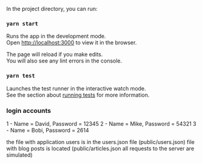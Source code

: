 In the project directory, you can run:

### `yarn start`

Runs the app in the development mode.\
Open [http://localhost:3000](http://localhost:3000) to view it in the browser.

The page will reload if you make edits.\
You will also see any lint errors in the console.

### `yarn test`

Launches the test runner in the interactive watch mode.\
See the section about [running tests](https://facebook.github.io/create-react-app/docs/running-tests) for more information.


### login accounts
1 - Name = David, Password = 12345
2 - Name = Mike, Password = 54321
3 - Name = Bobi, Password = 2614

the file with application users is in the users.json file (public/users.json)
file with blog posts is located (public/articles.json
all requests to the server are simulated)